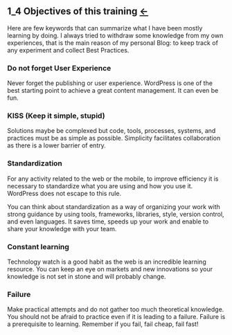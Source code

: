 ##  1_4 Objectives of this training <a href="README.md">&#8592;</a><br>


Here are few keywords that can summarize what I have been mostly learning by doing. I always tried to withdraw some knowledge from my own experiences, that is the main reason of my personal Blog: to keep track of any experiment and collect Best Practices.

### Do not forget User Experience
Never forget the publishing or user experience. WordPress is one of the best starting point to achieve a great content management. It can even be fun.

### KISS (Keep it simple, stupid)
Solutions maybe be complexed but code, tools, processes, systems, and practices must be as simple as possible. Simplicity facilitates collaboration as there is a lower barrier of entry. 

### Standardization
For any activity related to the web or the mobile, to improve efficiency it is necessary to standardize what you are using and how you use it. WordPress does not escape to this rule.

You can think about standardization as a way of organizing your work with strong guidance by using tools, frameworks, libraries, style, version control, and even languages. It saves time, speeds up your work and enable to share your knowledge with your team.

### Constant learning
Technology watch is a good habit as the web is an incredible learning resource. You can keep an eye on markets and new innovations so your knowledge is not set in stone and will probably change.

### Failure
Make practical attempts and do not gather too much theoretical knowledge. You should not be afraid to practice even if it is leading to a failure. Failure is a prerequisite to learning. Remember if you fail, fail cheap, fail fast!



